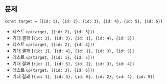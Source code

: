 ## 문제

`const target = [{id: 1}, {id: 2}, {id: 3}, {id: 4}, {id: 5}, {id: 6}]`

- 테스트 `up(target, [{id: 2}, {id: 3}])`
- 기대 결과 `[{id: 2}, {id: 3}, {id: 1}, {id: 4}, {id: 5}]`
- 테스트 `up(target, [{id: 2}, {id: 4}])`
- 기대 결과 `[{id: 2}, {id: 4}, {id: 1}, {id: 3}, {id: 5}]`
- 테스트 `up(target, [{id: 1}, {id: 5}])`
- 기대 결과 `[{id: 1}, {id: 5}, {id: 2}, {id: 3}, {id: 4}]`
- 테스트 `up(target, [{id: 3}, {id: 6}])`
- 기대 결과 `[{id: 1}, {id: 3}, {id: 6}, {id: 2}, {id: 4}, {id: 5}]`